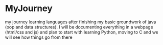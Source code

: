 # MyJourney
my journey learning languages after finishing my basic groundwork of java (oop and data structures). I will be documenting everything in a webpage (html/css and js) and plan to start with learning Python, moving to C and we will see how things go from there
